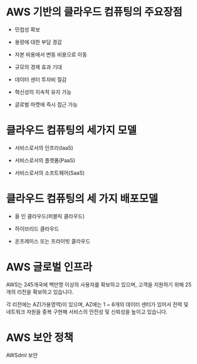# AWS 기반의 클라우드 컴퓨팅의 주요장점

- 민첩성 확보

- 용량에 대한 부담 경감

- 자본 비용에서 변동 비용으로 이동

- 규모의 경제 효과 기대

- 데이터 센터 투자비 절감

- 혁신성의 지속적 유지 가능

- 글로벌 마켓에 즉시 접근 가능

# 클라우드 컴퓨팅의 세가지 모델

- 서비스로서의 인프라(IaaS)

- 서비스로서의 플랫폼(PaaS)

- 서비스로서의 소프트웨어(SaaS)

# 클라우드 컴퓨팅의 세 가지 배포모델

- 올 인 클라우드(퍼블릭 클라우드)

- 하이브리드 클라우드

- 온프레미스 또는 프라이빗 클라우드

# AWS 글로벌 인프라

AWS는 245개국에 백만명 이상의 사용자를 확보하고 있으며, 고객을 지원하기 위해 25개의 리전을 확보하고 있습니다.

각 리전에는 AZ(가용영역)이 있으며, AZ에는 1 ~ 6개의 데이터 센터가 있어서 전력 및 네트워크 자원을 중복 구현해 서비스의 안전성 및 신뢰성을 높이고 있습니다.

# AWS 보안 정책

AWSdml 보안 